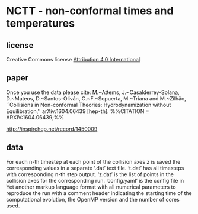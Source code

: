 # NCTT - non-conformal times and temperatures

## license

Creative Commons license [Attribution 4.0 International](https://creativecommons.org/licenses/by/4.0/)


## paper

Once you use the data please cite:
M.~Attems, J.~Casalderrey-Solana, D.~Mateos, D.~Santos-Oliván, C.~F.~Sopuerta, M.~Triana and M.~Zilhão,
  ``Collisions in Non-conformal Theories: Hydrodynamization without Equilibration,''
  arXiv:1604.06439 [hep-th].
  %%CITATION = ARXIV:1604.06439;%%

http://inspirehep.net/record/1450009


## data

For each n-th timestep at each point of the collision axes z is saved the corresponding values in a separate ‘.dat’ text file. ‘t.dat’ has all timesteps with corresponding n-th step output. ‘z.dat’ is the list of points in the collision axes for the corresponding run. ‘config.yaml’ is the config file in Yet another markup language format with all numerical parameters to reproduce the run with a comment header indicating the starting time of the computational evolution, the OpenMP version and the number of cores used.
